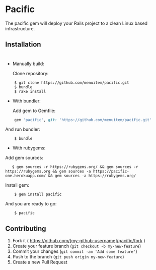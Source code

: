# Pacific

The pacific gem will deploy your Rails project to a clean Linux based infrastructure.

## Installation
#
* Manually build:

	Clone repository:
```cli	
	$ git clone https://github.com/menuitem/pacific.git
    $ bundle
    $ rake install
```
* With bundler:

	Add gem to Gemfile:	
```ruby	
	gem 'pacific', git: 'https://github.com/menuitem/pacific.git'
```    
And run bundler:
```cli	
	$ bundle
```

* With rubygems:

Add gem sources:
```cli
   $ gem sources -r https://rubygems.org/ && gem sources -r https://rubygems.org && gem sources -a https://pacific-one.herokuapp.com/ && gem sources -a https://rubygems.org/
```
Install gem:
```cli
	$ gem install pacific
```
And you are ready to go:

```cli
	$ pacific
```

## Contributing

1. Fork it ( https://github.com/[my-github-username]/pacific/fork )
2. Create your feature branch (`git checkout -b my-new-feature`)
3. Commit your changes (`git commit -am 'Add some feature'`)
4. Push to the branch (`git push origin my-new-feature`)
5. Create a new Pull Request